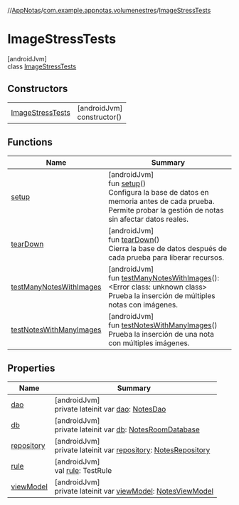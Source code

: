 //[AppNotas](../../../index.md)/[com.example.appnotas.volumenestres](../index.md)/[ImageStressTests](index.md)

# ImageStressTests

[androidJvm]\
class [ImageStressTests](index.md)

## Constructors

| | |
|---|---|
| [ImageStressTests](-image-stress-tests.md) | [androidJvm]<br>constructor() |

## Functions

| Name | Summary |
|---|---|
| [setup](setup.md) | [androidJvm]<br>fun [setup](setup.md)()<br>Configura la base de datos en memoria antes de cada prueba. Permite probar la gestión de notas sin afectar datos reales. |
| [tearDown](tear-down.md) | [androidJvm]<br>fun [tearDown](tear-down.md)()<br>Cierra la base de datos después de cada prueba para liberar recursos. |
| [testManyNotesWithImages](test-many-notes-with-images.md) | [androidJvm]<br>fun [testManyNotesWithImages](test-many-notes-with-images.md)(): &lt;Error class: unknown class&gt;<br>Prueba la inserción de múltiples notas con imágenes. |
| [testNotesWithManyImages](test-notes-with-many-images.md) | [androidJvm]<br>fun [testNotesWithManyImages](test-notes-with-many-images.md)()<br>Prueba la inserción de una nota con múltiples imágenes. |

## Properties

| Name | Summary |
|---|---|
| [dao](dao.md) | [androidJvm]<br>private lateinit var [dao](dao.md): [NotesDao](../../com.example.appnotas.database/-notes-dao/index.md) |
| [db](db.md) | [androidJvm]<br>private lateinit var [db](db.md): [NotesRoomDatabase](../../com.example.appnotas.database/-notes-room-database/index.md) |
| [repository](repository.md) | [androidJvm]<br>private lateinit var [repository](repository.md): [NotesRepository](../../com.example.appnotas.database/-notes-repository/index.md) |
| [rule](rule.md) | [androidJvm]<br>val [rule](rule.md): TestRule |
| [viewModel](view-model.md) | [androidJvm]<br>private lateinit var [viewModel](view-model.md): [NotesViewModel](../../com.example.appnotas.database/-notes-view-model/index.md) |
